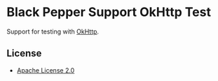 Black Pepper Support OkHttp Test
================================

Support for testing with [OkHttp](http://square.github.io/okhttp/).

License
-------

* [Apache License 2.0](http://www.apache.org/licenses/LICENSE-2.0.html)

